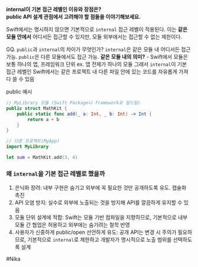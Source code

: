 **internal이 기본 접근 레벨인 이유와 장점은?**  
**public API 설계 관점에서 고려해야 할 점들을 이야기해보세요.**

Swift에서는 명시하지 않으면 기본적으로 `internal` 접근 레벨이 적용된다. 이는 **같은 모듈 안에서** 어디서든 접근할 수 있지만, 모듈 외부에서는 접근할 수 없는 제한이다. 


GQ. `public`과 `internal`의 차이가 무엇인가?
`internal`은 같은 모듈 내 어디서든 접근 가능. `public`은 다른 모듈에서도 접근 가능.
**같은 모듈 내의 의미?** -  Swift에서 모듈은 보통 하나의 앱, 프레임워크 단위 ex. 앱 전체가 하나의 모듈
그래서 `internal`이 기본 접근 레벨인 Swift에서는 같은 프로젝트 내 다른 파일 안에 있는 코드를 자유롭게 가져다 쓸 수 있음

public 예시
```swift
// MyLibrary 모듈 (Swift Package나 framework로 빌드됨)
public struct MathKit {
    public static func add(_ a: Int, _ b: Int) -> Int {
        return a + b
    }
}
```

```swift
// 다른 프로젝트(MyApp)
import MyLibrary

let sum = MathKit.add(3, 4)
```


### 왜 `internal`을 기본 접근 레벨로 했을까

1. 은닉화 장려: 내부 구현은 숨기고 외부에 꼭 필요한 것만 공개하도록 유도. 캡슐화 촉진
2. API 오염 방지: 실수로 외부에 노출되는 것을 방지해 API를 깔끔하게 유지할 수 있음
3. 모듈 단위 설계에 적합: Swift는 모듈 기반 컴파일을 지향하므로, 기본적으로 내부 모듈 간 협업은 허용하고 외부에는 숨기려는 철학 반영
4. 사용자가 신중하게 public/open 선언하게 유도: 공개 API는 변경 시 주의가 필요하므로, 기본적으로 `internal`로 제한하고 개발자가 명시적으로 노출 범위를 선택하도록 설계


#Nika 